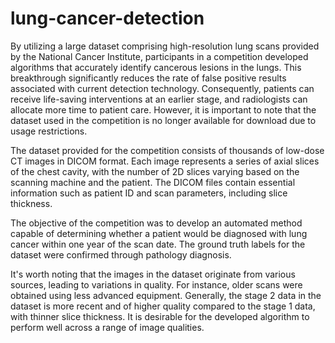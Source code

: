 # lung-cancer-detection
By utilizing a large dataset comprising high-resolution lung scans provided by the National Cancer Institute, participants in a competition developed algorithms that accurately identify cancerous lesions in the lungs. This breakthrough significantly reduces the rate of false positive results associated with current detection technology. Consequently, patients can receive life-saving interventions at an earlier stage, and radiologists can allocate more time to patient care. However, it is important to note that the dataset used in the competition is no longer available for download due to usage restrictions.

The dataset provided for the competition consists of thousands of low-dose CT images in DICOM format. Each image represents a series of axial slices of the chest cavity, with the number of 2D slices varying based on the scanning machine and the patient. The DICOM files contain essential information such as patient ID and scan parameters, including slice thickness.

The objective of the competition was to develop an automated method capable of determining whether a patient would be diagnosed with lung cancer within one year of the scan date. The ground truth labels for the dataset were confirmed through pathology diagnosis.

It's worth noting that the images in the dataset originate from various sources, leading to variations in quality. For instance, older scans were obtained using less advanced equipment. Generally, the stage 2 data in the dataset is more recent and of higher quality compared to the stage 1 data, with thinner slice thickness. It is desirable for the developed algorithm to perform well across a range of image qualities.
